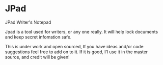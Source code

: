 # JPad
JPad  Writer's Notepad

Jpad is a tool used for writers, or any one really.
It will help lock documents and keep secret infomation safe.

This is under work and open sourced, If you have ideas and/or code suggestions feel free to add on to it.
If it is good, I'l use it in the master source, and credit will be given!
